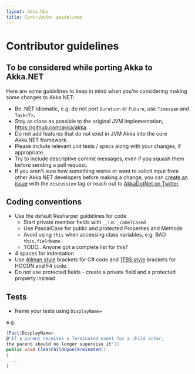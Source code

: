 ```yaml
---
layout: docs.hbs
title: Contributor guidelines
---
```

# Contributor guidelines

## To be considered while porting Akka to Akka.NET

Here are some guidelines to keep in mind when you're considering making some
changes to Akka.NET:

- Be .NET idiomatic, e.g. do not port `Duration` or `Future`, use `Timespan`
  and `Task<T>`.
- Stay as close as possible to the original JVM implementation,
  https://github.com/akka/akka.
- Do not add features that do not exist in JVM Akka into the core Akka.NET
  framework.
- Please include relevant unit tests / specs along with your changes, if appropriate.
- Try to include descriptive commit messages, even if you squash them before
  sending a pull request.
- If you aren't sure how something works or want to solicit input from other
  Akka.NET developers before making a change, you can [create an issue](https://github.com/akkadotnet/akka.net/issues/new)
  with the `discussion` tag or reach out to [AkkaDotNet on Twitter](https://twitter.com/AkkaDotNet).

## Coding conventions
- Use the default Resharper guidelines for code
  - Start private member fields with `_`, i.e. `_camelCased`
  - Use PascalCase for public and protected Properties and Methods
  - Avoid using `this` when accessing class variables, e.g. BAD `this.fieldName`
  - TODO.. Anyone got a complete list for this?
- 4 spaces for indentation
- Use [Allman style](http://en.wikipedia.org/wiki/Indent_style#Allman_style)
  brackets for C# code and [1TBS style](http://en.wikipedia.org/wiki/Indent_style#Variant:_1TBS)
  brackets for HOCON and F# code.
- Do not use protected fields - create a private field and a protected property instead

## Tests

- Name your tests using `DisplayName=`

e.g.

```csharp
[Fact(DisplayName=
@"If a parent receives a Terminated event for a child actor,
the parent should no longer supervise it")]
public void ClearChildUponTerminated()
{
  ...
}
```
